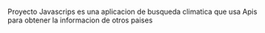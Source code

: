 Proyecto Javascrips es una aplicacion de busqueda climatica que usa Apis para obtener la informacion de otros paises 
